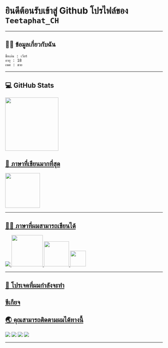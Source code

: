 #  ยินดีต้อนรับเข้าสู่ Github โปรไฟล์ของ ```Teetaphat_CH```
---
## 🙋‍♂️ ข้อมูลเกี่ยวกับฉัน
```
ชื่อเล่น : เวียร์
อายุ : 18
เพศ : ชาย
```
---
## 💻 GitHub Stats
<a href="https://github.com/teerapatthongcam">
 <img height="170em" src="https://github-readme-stats.vercel.app/api?username=teerapatthongcam&show_icons=true&theme=gruvbox&include_all_commits=true&count_private=true"/>

## 📘 ภาษาที่เขียนมากที่สุด
 <a href="https://github.com/teerapatthongcam">
  <img height="111em" src="https://github-readme-stats.vercel.app/api/top-langs/?username=teerapatthongcam&layout=compact&langs_count=7&theme=gruvbox"/>

---

## 👨‍💻 ภาษาที่ผมสามารถเขียนได้
<img src="https://img.icons8.com/color/48/000000/javascript.png"/>  <img src="https://cdn.discordapp.com/attachments/916988679698911353/946766067496280084/522e6bc1a11d1726a35f81cbd979395f-removebg-preview_1.png" width="100 px"/>  <img src="https://cdn.discordapp.com/attachments/916988679698911353/946932309431574579/new-php-logo.png" width="80 px"/> <img src="https://cdn.discordapp.com/attachments/916988679698911353/946936893705183352/logo-removebg-preview.png" width="50 px"/>

----
## 📖 โปรเจคที่ผมกำลังจะทำ
ขีเกียจ
---

## 🌏 คุณสามารถติดตามผมได้ทางนี้
<a href="https://www.youtube.com/channel/UCVj4Ou996CE8COuUf78g3bg" target="_blank"><img src="https://img.shields.io/badge/YouTube-FF0000?style=for-the-badge&logo=youtube&logoColor=white" target="_blank"></a>
<a href="https://web.facebook.com/TeeraphatCH2046" target="_blank"><img src="https://img.shields.io/badge/Facebook-4267B2?style=for-the-badge&logo=facebook&logoColor=white" target="_blank"></a>
<a href="[https://www.instagram.com/teeraphatthongcam" target="_blank"><img src="https://img.shields.io/badge/Instagram-DD2A7B?style=for-the-badge&logo=instagram&logoColor=white" target="_blank"></a>
<a href="https://discord.gg/HJJP4XB3eu" target="_blank"><img src="https://img.shields.io/badge/Discord-5865F2?style=for-the-badge&logo=discord&logoColor=white" target="_blank"></a>

---
